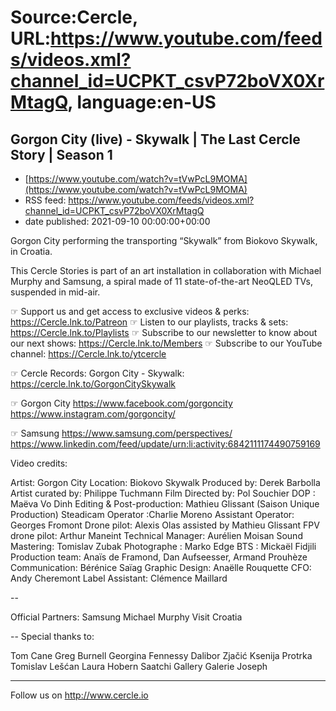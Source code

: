 # Source:Cercle, URL:https://www.youtube.com/feeds/videos.xml?channel_id=UCPKT_csvP72boVX0XrMtagQ, language:en-US

## Gorgon City (live) - Skywalk | The Last Cercle Story | Season 1
 - [https://www.youtube.com/watch?v=tVwPcL9MOMA](https://www.youtube.com/watch?v=tVwPcL9MOMA)
 - RSS feed: https://www.youtube.com/feeds/videos.xml?channel_id=UCPKT_csvP72boVX0XrMtagQ
 - date published: 2021-09-10 00:00:00+00:00

Gorgon City performing the transporting “Skywalk” from Biokovo Skywalk, in Croatia.

This Cercle Stories is part of an art installation in collaboration with Michael Murphy and Samsung, a spiral made of 11 state-of-the-art NeoQLED TVs, suspended in mid-air. 

☞ Support us and get access to exclusive videos & perks: https://Cercle.lnk.to/Patreon
☞ Listen to our playlists, tracks & sets: https://Cercle.lnk.to/Playlists
☞ Subscribe to our newsletter to know about our next shows: https://Cercle.lnk.to/Members
☞ Subscribe to our YouTube channel: https://Cercle.lnk.to/ytcercle

☞ Cercle Records: 
Gorgon City - Skywalk: https://cercle.lnk.to/GorgonCitySkywalk

☞ Gorgon City 
https://www.facebook.com/gorgoncity
https://www.instagram.com/gorgoncity/

☞ Samsung
https://www.samsung.com/perspectives/
https://www.linkedin.com/feed/update/urn:li:activity:6842111174490759169

Video credits:

Artist: Gorgon City 
Location: Biokovo Skywalk 
Produced by: Derek Barbolla
Artist curated by: Philippe Tuchmann
Film Directed by: Pol Souchier
DOP : Maëva Vo Dinh
Editing & Post-production: Mathieu Glissant (Saison Unique Production)
Steadicam Operator :Charlie Moreno
Assistant Operator: Georges Fromont
Drone pilot: Alexis Olas assisted by Mathieu Glissant 
FPV drone pilot: Arthur Maneint
Technical Manager: Aurélien Moisan
Sound Mastering: Tomislav Zubak
Photographe : Marko Edge 
BTS : Mickaël Fidjili
Production team: Anaïs de Framond, Dan Aufseesser, Armand Prouhèze
Communication: Bérénice Saïag
Graphic Design: Anaëlle Rouquette
CFO: Andy Cheremont
Label Assistant: Clémence Maillard

--

Official Partners: 
Samsung
Michael Murphy 
Visit Croatia 

--
Special thanks to:

Tom Cane
Greg Burnell
Georgina Fennessy
Dalibor Zjačić
Ksenija Protrka
Tomislav Lešćan
Laura Hobern
Saatchi Gallery
Galerie Joseph

______

Follow us on http://www.cercle.io

